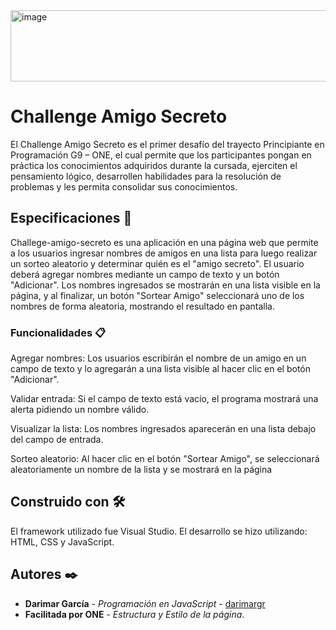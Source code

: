 <img width="551" height="114" alt="image" src="https://github.com/user-attachments/assets/6bff7989-e858-4eef-b4e1-36f0c3e0a3d1" />


# Challenge Amigo Secreto

El Challenge Amigo Secreto es el primer desafío del trayecto Principiante en Programación G9 – ONE, el cual permite que los participantes pongan en práctica los conocimientos adquiridos durante la cursada, ejerciten el pensamiento lógico, desarrollen habilidades para la resolución de problemas y les permita consolidar sus conocimientos. 

## Especificaciones 📌

Challege-amigo-secreto es una aplicación en una página web que permite a los usuarios ingresar nombres de amigos en una lista para luego realizar un sorteo aleatorio y determinar quién es el "amigo secreto".
El usuario deberá agregar nombres mediante un campo de texto y un botón "Adicionar". Los nombres ingresados se mostrarán en una lista visible en la página, y al finalizar, un botón "Sortear Amigo" seleccionará uno de los nombres de forma aleatoria, mostrando el resultado en pantalla.

### Funcionalidades 📋

Agregar nombres: Los usuarios escribirán el nombre de un amigo en un campo de texto y lo agregarán a una lista visible al hacer clic en el botón "Adicionar".

Validar entrada: Si el campo de texto está vacío, el programa mostrará una alerta pidiendo un nombre válido.

Visualizar la lista: Los nombres ingresados aparecerán en una lista debajo del campo de entrada.

Sorteo aleatorio: Al hacer clic en el botón "Sortear Amigo", se seleccionará aleatoriamente un nombre de la lista y se mostrará en la página

## Construido con 🛠️

El framework utilizado fue Visual Studio. El desarrollo se hizo utilizando: HTML, CSS y JavaScript. 

## Autores ✒️

* **Darimar García** - *Programación en JavaScript* - [darimargr](https://github.com/darimargr)
* **Facilitada por ONE** - *Estructura y Estilo de la página*. 

